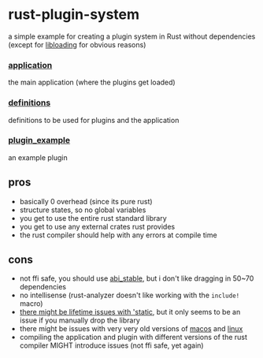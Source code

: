 # rust-plugin-system
a simple example for creating a plugin system in Rust without dependencies (except for [libloading](https://crates.io/crates/libloading) for obvious reasons)

### [application](/application/)
the main application (where the plugins get loaded)

### [definitions](/definitions/)
definitions to be used for plugins and the application

### [plugin_example](/plugin_example/)
an example plugin

## pros
* basically 0 overhead (since its pure rust)
* structure states, so no global variables
* you get to use the entire rust standard library
* you get to use any external crates rust provides
* the rust compiler should help with any errors at compile time

## cons
* not ffi safe, you should use [abi_stable](https://crates.io/crates/abi_stable), but i don't like dragging in 50~70 dependencies
* no intellisense (rust-analyzer doesn't like working with the `include!` macro)
* [there might be lifetime issues with 'static](https://github.com/nagisa/rust_libloading/issues/46), but it only seems to be an issue if you manually drop the library
* there might be issues with very very old versions of [macos](https://github.com/nagisa/rust_libloading/issues/5) and [linux](https://github.com/nagisa/rust_libloading/issues/41)
* compiling the application and plugin with different versions of the rust compiler MIGHT introduce issues (not ffi safe, yet again)
